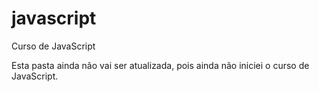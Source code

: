 # javascript
 Curso de JavaScript

 Esta pasta ainda não vai ser atualizada, pois ainda não iniciei o curso de JavaScript.
